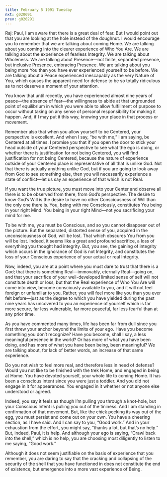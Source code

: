 ```yaml
---
title: February 5 1991 Tuesday
nxt: g020691
prev: g020291
---
```


Raj: Paul, I am aware that there is a great deal of fear. But I would
point out that you are looking at the hole instead of the doughnut. I
would encourage you to remember that we are talking about coming Home.
We are talking about you coming into the clearer experience of Who You
Are. We are talking about the experience of fearless Integrity. We are
talking about Wholeness. We are talking about Presence—not finite,
separated presence, but inclusive Presence, embracing Presence. We are
talking about you being more You than you have ever experienced yourself
to be before. We are talking about a Peace experienced inescapably as
the very Nature of You, which causes the apparent need for defense to be
so totally ridiculous as to not deserve a moment of your attention.

You know that until recently, you have experienced almost nine years of
peace—the absence of fear—the willingness to abide at that ungrounded
point of equilibrium in which you were able to allow fulfillment of
purpose to occur without taking on any sense of personal responsibility
for making it happen. And, if I may put it this way, knowing your place
in that process or movement.

Remember also that when you allow yourself to be Centered, your
perspective is excellent. And when I say, “be with me,” I am saying, be
Centered at all times. I promise you that if you open the door to stick
your head outside of your Centered perspective to see what the ego is
doing, or whether there is justification for not being Centered, you
will find justification for not being Centered, because the nature of
experience outside of your Centered place is representative of all that
is unlike God. Not that there is actually anything unlike God, but if
you are going to look away from God to see something else, then you will
necessarily experience a state of conflict—let us say an experience of
that which is not Real.

If you want the true picture, you must move into your Center and observe
all there is to be observed from there, from God’s perspective. The
desire to know God’s Will is the desire to have no other Consciousness
of Will than the only one there is. You, being with me Consciously,
constitutes You being in your right Mind. You being in your right
Mind—not you sacrificing your mind for me.

To be with me, you must be Conscious, and so you cannot disappear out of
the picture. But the separated, distorted sense of you, acquired in the
unconsciousness of God, will be lost. That which obscures You from you
will be lost. Indeed, it seems like a great and profound sacrifice, a
loss of everything you thought had integrity. But, you see, the gaining
of integrity which occurs in the ignorance of God is not Integrity, and
constitutes the loss of your Conscious experience of your actual or real
Integrity.

Now, indeed, you are at a point where you must dare to trust that there
is a God; that there is something Real—immovably, eternally Real—going
on, and that your sacrifice of your well-developed limited sense of self
will not constitute death or loss, but that the Real experience of Who
You Are will come into view, become consciously available to you, and it
will not feel foreign or unfamiliar to you. Rather, you will feel more
like you than you ever felt before—just as the degree to which you have
yielded during the past nine years has uncovered to you an experience of
yourself which is far more secure, far less vulnerable, far more
peaceful, far less fearful than at any prior time.

As you have commented many times, life has been far from dull since you
first threw your anchor beyond the limits of your ego. Have you become
something you don’t recognize? Have you become, shall I say, a less
meaningful presence in the world? Or has more of what you have been
doing, and has more of what you have been being, been meaningful? We are
talking about, for lack of better words, an increase of that same
experience.

Do you not wish to feel more real, and therefore less in need of
defense? Would you not like to be finished with the trek Home, and
engaged in being at Home. You have devoted yourself, your whole life to
coming Home. It has been a conscious intent since you were just a
toddler. And you did not engage in it for appearances. You engaged in it
whether or not anyone else understood or agreed.

Indeed, you say it feels as though I’m pulling you through a knot-hole,
but your Conscious Intent is pulling you out of the tininess. And I am
standing in confirmation of that movement. But, like the chick pecking
its way out of the egg, you must persist and come out on your own. You
have a cheering section, as I have said. And I can say to you, “Good
work.” And in your exhaustion from the effort, you might say, “thanks a
lot, but that’s no help.” But, indeed, Paul, it is help. And although
your ego is saying, “Crawl back into the shell,” which is no help, you
are choosing most diligently to listen to me saying, “Good work.”

Although it does not seem justifiable on the basis of experience that
you remember, you are daring to say that the cracking and collapsing of
the security of the shell that you have functioned in does not
constitute the end of existence, but emergence into a more vast
experience of Being.
